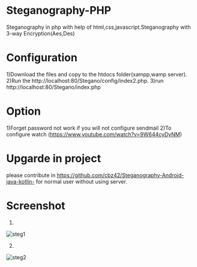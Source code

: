 # Steganography-PHP
Steganography in php with help of html,css,javascript.Steganography with 3-way Encryption(Aes,Des)
# Configuration
1)Download the files and copy to the htdocs folder(xampp,wamp server).
2)Run the http://localhost:80/Stegano/config/index2.php.
3)run http://localhost:80/Stegano/index.php
# Option
1)Forget password not work if you will not configure sendmail
2)To configure watch (https://www.youtube.com/watch?v=9W644cyDyNM)

# Upgarde in project
please contribute in https://github.com/cbz42/Steganography-Android-java-kotlin- for normal user without using server.

# Screenshot
1)
![steg1](https://user-images.githubusercontent.com/29067160/87424940-80b40a00-c5fa-11ea-89ea-abf5258e52ba.PNG)


2)
![steg2](https://user-images.githubusercontent.com/29067160/87425085-af31e500-c5fa-11ea-9bc5-80f9db23c43b.PNG)


